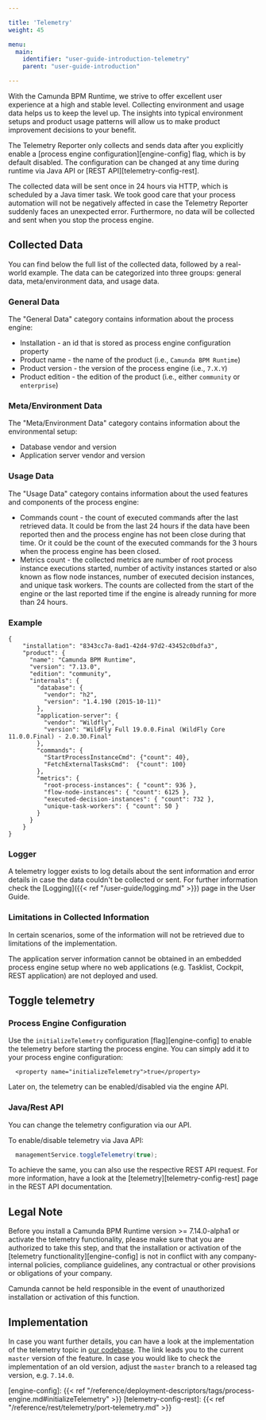 ```yaml
---

title: 'Telemetry'
weight: 45

menu:
  main:
    identifier: "user-guide-introduction-telemetry"
    parent: "user-guide-introduction"

---
```



With the Camunda BPM Runtime, we strive to offer excellent user experience at a high and stable level. Collecting environment and usage data helps us to keep the level up. The insights into typical environment setups and product usage patterns will allow us to make product improvement decisions to your benefit.

The Telemetry Reporter only collects and sends data after you explicitly enable a [process engine configuration][engine-config] flag, which is by default disabled. The configuration can be changed at any time during runtime via Java API or [REST API][telemetry-config-rest].

The collected data will be sent once in 24 hours via HTTP, which is scheduled by a Java timer task. We took good care that your process automation will not be negatively affected in case the Telemetry Reporter suddenly faces an unexpected error. Furthermore, no data will be collected and sent when you stop the process engine.

## Collected Data

You can find below the full list of the collected data, followed by a real-world example. The data can be categorized into three groups: general data, meta/environment data, and usage data.

### General Data

The "General Data" category contains information about the process engine:

* Installation - an id that is stored as process engine configuration property
* Product name - the name of the product (i.e., `Camunda BPM Runtime`)
* Product version - the version of the process engine (i.e., `7.X.Y`)
* Product edition - the edition of the product (i.e., either `community` or `enterprise`)

### Meta/Environment Data
The "Meta/Environment Data" category contains information about the environmental setup:

* Database vendor and version
* Application server vendor and version

### Usage Data
The "Usage Data" category contains information about the used features and components of the process engine:

* Commands count - the count of executed commands after the last retrieved data. It could be from the last 24 hours if the data have been reported then and the process engine has not been close during that time. Or it could be the count of the executed commands for the 3 hours when the process engine has been closed. 
* Metrics count - the collected metrics are number of root process instance executions started, number of activity instances started or also known as flow node instances, number of executed decision instances, and unique task workers. The counts are collected from the start of the engine or the last reported time if the engine is already running for more than 24 hours.

### Example

```
{
    "installation": "8343cc7a-8ad1-42d4-97d2-43452c0bdfa3",
    "product": {
      "name": "Camunda BPM Runtime",
      "version": "7.13.0",
      "edition": "community",
      "internals": {
        "database": {  
          "vendor": "h2",
          "version": "1.4.190 (2015-10-11)"
        },
        "application-server": {
          "vendor": "Wildfly",
          "version": "WildFly Full 19.0.0.Final (WildFly Core 11.0.0.Final) - 2.0.30.Final"
        },
        "commands": {
          "StartProcessInstanceCmd": {"count": 40},
          "FetchExternalTasksCmd":  {"count": 100}
        },
        "metrics": {
          "root-process-instances": { "count": 936 },
          "flow-node-instances": { "count": 6125 },
          "executed-decision-instances": { "count": 732 },
          "unique-task-workers": { "count": 50 }
        }
      }
    }
}
```

### Logger

A telemetry logger exists to log details about the sent information and error details in case the data couldn't be collected or sent. For further information check the [Logging]({{< ref "/user-guide/logging.md" >}}) page in the User Guide.

### Limitations in Collected Information

In certain scenarios, some of the information will not be retrieved due to limitations of the implementation.

The application server information cannot be obtained in an embedded process engine setup where no web applications (e.g. Tasklist, Cockpit, REST application) are not deployed and used.


## Toggle telemetry

### Process Engine Configuration

Use the `initializeTelemetry` configuration [flag][engine-config] to enable the telemetry before starting the process engine. You can simply add it to your process engine configuration:

```
  <property name="initializeTelemetry">true</property>
```

Later on, the telemetry can be enabled/disabled via the engine API.

### Java/Rest API

You can change the telemetry configuration via our API.

To enable/disable telemetry via Java API:

```java
  managementService.toggleTelemetry(true);
```

To achieve the same, you can also use the respective REST API request. For more information, have a look at the [telemetry][telemetry-config-rest] page in the REST API documentation.

## Legal Note

Before you install a Camunda BPM Runtime version >= 7.14.0-alpha1 or activate the telemetry functionality, please make sure that you are authorized to take this step, and that the installation or activation of the [telemetry functionality][engine-config] is not in conflict with any company-internal policies, compliance guidelines, any contractual or other provisions or obligations of your company.

Camunda cannot be held responsible in the event of unauthorized installation or activation of this function.

## Implementation 

In case you want further details, you can have a look at the implementation of the telemetry topic in [our codebase](https://github.com/camunda/camunda-bpm-platform/blob/master/engine/src/main/java/org/camunda/bpm/engine/impl/telemetry/reporter/TelemetrySendingTask.java). The link leads you to the current `master` version of the feature. In case you would like to check the implementation of an old version, adjust the `master` branch to a released tag version, e.g. `7.14.0`.

[engine-config]: {{< ref "/reference/deployment-descriptors/tags/process-engine.md#initializeTelemetry" >}}
[telemetry-config-rest]: {{< ref "/reference/rest/telemetry/port-telemetry.md" >}}
